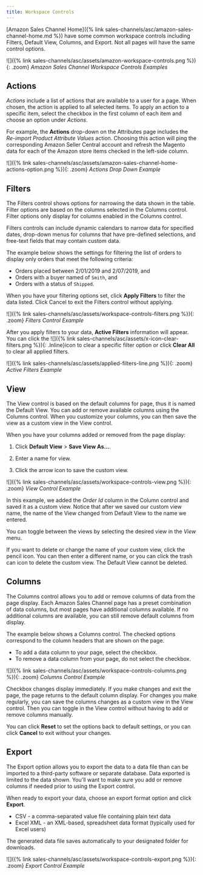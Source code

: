 ```yaml
---
title: Workspace Controls
---
```



[Amazon Sales Channel Home]({% link sales-channels/asc/amazon-sales-channel-home.md %}) have some common workspace controls including Filters, Default View, Columns, and Export. Not all pages will have the same control options.

![]({% link sales-channels/asc/assets/amazon-workspace-controls.png %}){: .zoom}
_Amazon Sales Channel Workspace Controls Examples_

## Actions

_Actions_ include a list of actions that are available to a user for a page. When chosen, the action is applied to all selected items. To apply an action to a specific item, select the checkbox in the first column of each item and choose an option under _Actions_.

For example, the **Actions** drop-down on the Attributes page includes the _Re-import Product Attribute Values_ action. Choosing this action will ping the corresponding Amazon Seller Central account and refresh the Magento data for each of the Amazon store items checked in the left-side column.

![]({% link sales-channels/asc/assets/amazon-sales-channel-home-actions-option.png %}){: .zoom}
_Actions Drop Down Example_

## Filters

The Filters control shows options for narrowing the data shown in the table. Filter options are based on the columns selected in the Columns control. Filter options only display for columns enabled in the Columns control.

Filters controls can include dynamic calendars to narrow data for specified dates, drop-down menus for columns that have pre-defined selections, and free-text fields that may contain custom data.

The example below shows the settings for filtering the list of orders to display only orders that meet the following criteria:

- Orders placed between 2/01/2019 and 2/07/2019, and
- Orders with a buyer named of `Smith`, and
- Orders with a status of `Shipped`.

When you have your filtering options set, click **Apply Filters** to filter the data listed. Click Cancel to exit the Filters control without applying.

![]({% link sales-channels/asc/assets/workspace-controls-filters.png %}){: .zoom}
_Filters Control Example_

After you apply filters to your data, **Active Filters** information will appear. You can click the ![]({% link sales-channels/asc/assets/x-icon-clear-filters.png %}){: .Inline}icon to clear a specific filter option or click **Clear All** to clear all applied filters.

![]({% link sales-channels/asc/assets/applied-filters-line.png %}){: .zoom}
_Active Filters Example_

## View

The View control is based on the default columns for page, thus it is named the Default View. You can add or remove available columns using the Columns control. When you customize your columns, you can then save the view as a custom view in the View control.

When you have your columns added or removed from the page display:

1. Click **Default View** > **Save View As...**.

1. Enter a name for view.

1. Click the arrow icon to save the custom view.

![]({% link sales-channels/asc/assets/workspace-controls-view.png %}){: .zoom}
_View Control Example_

In this example, we added the _Order Id_ column in the Column control and saved it as a custom view. Notice that after we saved our custom view name, the name of the View changed from Default View to the name we entered.

You can toggle between the views by selecting the desired view in the _View_ menu.

If you want to delete or change the name of your custom view, click the pencil icon. You can then enter a different name, or you can click the trash can icon to delete the custom view. The Default View cannot be deleted.

## Columns

The Columns control allows you to add or remove columns of data from the page display. Each Amazon Sales Channel page has a preset combination of data columns, but most pages have additional columns available. If no additional columns are available, you can still remove default columns from display.

The example below shows a Columns control. The checked options correspond to the column headers that are shown on the page.

- To add a data column to your page, select the checkbox.
- To remove a data column from your page, do not select the checkbox.

![]({% link sales-channels/asc/assets/workspace-controls-columns.png %}){: .zoom}
_Columns Control Example_

Checkbox changes display immediately. If you make changes and exit the page, the page returns to the default column display. For changes you make regularly, you can save the columns changes as a custom view in the View control. Then you can toggle in the View control without having to add or remove columns manually.

You can click **Reset** to set the options back to default settings, or you can click **Cancel** to exit without your changes.

## Export

The Export option allows you to export the data to a data file than can be imported to a third-party software or separate database. Data exported is limited to the data shown. You'll want to make sure you add or remove columns if needed prior to using the Export control.

When ready to export your data, choose an export format option and click **Export**.

- CSV - a comma-separated value file containing plain text data
- Excel XML - an XML-based, spreadsheet data format (typically used for Excel users)

The generated data file saves automatically to your designated folder for downloads.

![]({% link sales-channels/asc/assets/workspace-controls-export.png %}){: .zoom}
_Export Control Example_
